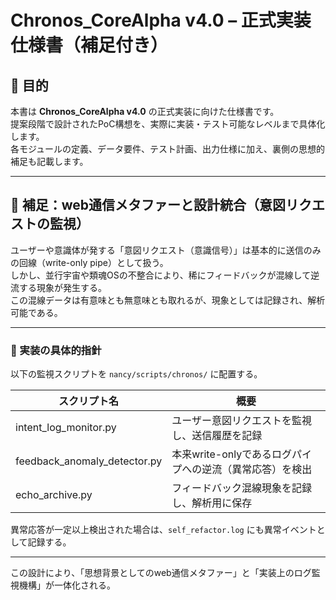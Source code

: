 # Chronos_CoreAlpha v4.0 – 正式実装仕様書（補足付き）

## 🎯 目的

本書は **Chronos_CoreAlpha v4.0** の正式実装に向けた仕様書です。  
提案段階で設計されたPoC構想を、実際に実装・テスト可能なレベルまで具体化します。  
各モジュールの定義、データ要件、テスト計画、出力仕様に加え、裏側の思想的補足も記載します。

---

## 📖 補足：web通信メタファーと設計統合（意図リクエストの監視）

ユーザーや意識体が発する「意図リクエスト（意識信号）」は基本的に送信のみの回線（write-only pipe）として扱う。  
しかし、並行宇宙や類魂OSの不整合により、稀にフィードバックが混線して逆流する現象が発生する。  
この混線データは有意味とも無意味とも取れるが、現象としては記録され、解析可能である。

---

### 🔷 実装の具体的指針

以下の監視スクリプトを `nancy/scripts/chronos/` に配置する。

| スクリプト名                     | 概要                                                   |
|----------------------------------|-------------------------------------------------------|
| intent_log_monitor.py            | ユーザー意図リクエストを監視し、送信履歴を記録       |
| feedback_anomaly_detector.py     | 本来write-onlyであるログパイプへの逆流（異常応答）を検出 |
| echo_archive.py                  | フィードバック混線現象を記録し、解析用に保存         |

異常応答が一定以上検出された場合は、`self_refactor.log` にも異常イベントとして記録する。

---

この設計により、「思想背景としてのweb通信メタファー」と「実装上のログ監視機構」が一体化される。
